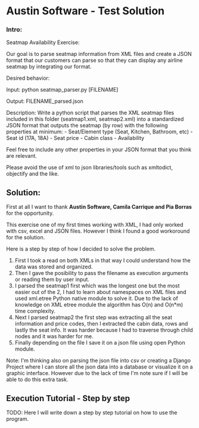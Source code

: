 # Austin Software - Test Solution

### Intro:


Seatmap Availability Exercise:

Our goal is to parse seatmap information from XML files and create a JSON format that our customers can parse so that they can display any airline seatmap by integrating our format.

Desired behavior:

Input: python seatmap_parser.py [FILENAME]

Output: FILENAME_parsed.json

Description:
Write a python script that parses the XML seatmap files included in this folder (seatmap1.xml, seatmap2.xml) into a standardized JSON format that outputs the seatmap (by row) with the following properties at minimum:
	- Seat/Element type (Seat, Kitchen, Bathroom, etc)
	- Seat id (17A, 18A)
	- Seat price
	- Cabin class
	- Availability

Feel free to include any other properties in your JSON format that you think are relevant.

Please avoid the use of xml to json libraries/tools such as xmltodict, objectify and the like.


## Solution:

First at all I want to thank **Austin Software, Camila Carrique and Pia Borras** for the opportunity.

This exercise one of my first times working with XML, I had only worked with csv, excel and JSON files. However I think I found a good workoround for the solution.

Here is a step by step of how I decided to solve the problem.


1. First I took a read on both XMLs in that way I could understand how the data was stored and organized.
2. Then I gave the posibility to pass the filename as execution arguments or reading them by user input.
3. I parsed the seatmap1 first which was the longest one but the most easier out of the 2, I had to learn about namespaces on XML files and used xml.etree Python native module to solve it. Due to the lack of knowledge on XML etree module the algorithm has O(n) and O(n*m) time complexity.
4. Next I parsed seatmap2 the first step was extracting all the seat information and price codes, then I extracted the cabin data, rows and lastly the seat info. It was harder because I had to traverse through child nodes and it was harder for me.
5. Finally depending on the file I save it on a json file using open Python module.

Note: I'm thinking also on parsing the json file into csv or creating a Django Project where I can store all the json data into a database or visualize it on a graphic interface. However due to the lack of time I'm note sure if I will be able to do this extra task.


## Execution Tutorial - Step by step

TODO: Here I will write down a step by step tutorial on how to use the program.
